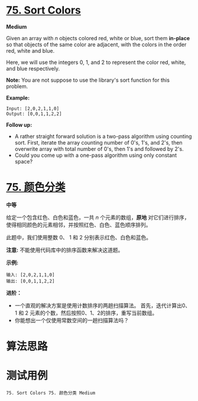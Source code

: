 # [75. Sort Colors][enTitle]

**Medium**

Given an array with  *n*  objects colored red, white or blue, sort them **in-place** so that objects of the same color are adjacent, with the colors in the order red, white and blue.

Here, we will use the integers 0, 1, and 2 to represent the color red, white, and blue respectively.

**Note:**  You are not suppose to use the library's sort function for this problem.

**Example:** 

```
Input: [2,0,2,1,1,0]
Output: [0,0,1,1,2,2]
```

**Follow up:** 

- A rather straight forward solution is a two-pass algorithm using counting sort. First, iterate the array counting number of 0's, 1's, and 2's, then overwrite array with total number of 0's, then 1's and followed by 2's. 
- Could you come up with a one-pass algorithm using only constant space?


# [75. 颜色分类][cnTitle]

**中等**

给定一个包含红色、白色和蓝色，一共  *n* 个元素的数组，**原地** 对它们进行排序，使得相同颜色的元素相邻，并按照红色、白色、蓝色顺序排列。

此题中，我们使用整数 0、 1 和 2 分别表示红色、白色和蓝色。

**注意:**  不能使用代码库中的排序函数来解决这道题。

**示例:** 

```
输入: [2,0,2,1,1,0]
输出: [0,0,1,1,2,2]
```

**进阶：** 

- 一个直观的解决方案是使用计数排序的两趟扫描算法。 首先，迭代计算出0、1 和 2 元素的个数，然后按照0、1、2的排序，重写当前数组。 
- 你能想出一个仅使用常数空间的一趟扫描算法吗？




# 算法思路

# 测试用例
```
75. Sort Colors 75. 颜色分类 Medium
```

[enTitle]: https://leetcode.com/problems/sort-colors/
[cnTitle]: https://leetcode-cn.com/problems/sort-colors/
